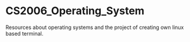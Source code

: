 # CS2006_Operating_System
Resources about operating systems and the project of creating own linux based terminal.
